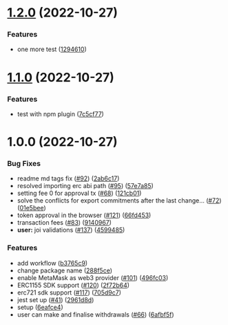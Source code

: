 # [1.2.0](https://github.com/luizoamorim/nightfall-sdk-fork-2/compare/v1.1.0...v1.2.0) (2022-10-27)


### Features

* one more test ([1294610](https://github.com/luizoamorim/nightfall-sdk-fork-2/commit/12946102883b5fdd6414b66131d6d8dbaaa96a15))

# [1.1.0](https://github.com/luizoamorim/nightfall-sdk-fork-2/compare/v1.0.0...v1.1.0) (2022-10-27)


### Features

* test with npm plugin ([7c5cf77](https://github.com/luizoamorim/nightfall-sdk-fork-2/commit/7c5cf773df271102c1ca7c050f414bca240a89f1))

# 1.0.0 (2022-10-27)


### Bug Fixes

* readme md tags fix ([#92](https://github.com/luizoamorim/nightfall-sdk-fork-2/issues/92)) ([2ab6c17](https://github.com/luizoamorim/nightfall-sdk-fork-2/commit/2ab6c17492267b65c1f261640a18a5f83e45e33a))
* resolved importing erc abi path ([#95](https://github.com/luizoamorim/nightfall-sdk-fork-2/issues/95)) ([57e7a85](https://github.com/luizoamorim/nightfall-sdk-fork-2/commit/57e7a858d8e4613c5aa2850ab1577b435c631588))
* setting fee 0 for approval tx ([#68](https://github.com/luizoamorim/nightfall-sdk-fork-2/issues/68)) ([121cb01](https://github.com/luizoamorim/nightfall-sdk-fork-2/commit/121cb01cf598d8318f370202a0bb1949a484b754))
* solve the conflicts for export commitments after the last change… ([#72](https://github.com/luizoamorim/nightfall-sdk-fork-2/issues/72)) ([01e5bee](https://github.com/luizoamorim/nightfall-sdk-fork-2/commit/01e5bee684e90751b985275ba5da50f3d391ce73))
* token approval in the browser ([#121](https://github.com/luizoamorim/nightfall-sdk-fork-2/issues/121)) ([66fd453](https://github.com/luizoamorim/nightfall-sdk-fork-2/commit/66fd4530dcb951297600254dd445654b526ae8a8))
* transaction fees ([#83](https://github.com/luizoamorim/nightfall-sdk-fork-2/issues/83)) ([9140967](https://github.com/luizoamorim/nightfall-sdk-fork-2/commit/91409674462598b67061238548cf945b59b418d5))
* **user:** joi validations ([#137](https://github.com/luizoamorim/nightfall-sdk-fork-2/issues/137)) ([4599485](https://github.com/luizoamorim/nightfall-sdk-fork-2/commit/45994852f21da565123be325e2351f1dd6fcefb4))


### Features

* add workflow ([b3765c9](https://github.com/luizoamorim/nightfall-sdk-fork-2/commit/b3765c99943f5a95cd3f31176e755e3db5e6852a))
* change package name ([288f5ce](https://github.com/luizoamorim/nightfall-sdk-fork-2/commit/288f5ce833be09589cf8400c852b414d5c2c0235))
* enable MetaMask as web3 provider ([#101](https://github.com/luizoamorim/nightfall-sdk-fork-2/issues/101)) ([496fc03](https://github.com/luizoamorim/nightfall-sdk-fork-2/commit/496fc03930e8ab2bde3cc3429f7e697d594f551d))
* ERC1155 SDK support ([#120](https://github.com/luizoamorim/nightfall-sdk-fork-2/issues/120)) ([2f72b64](https://github.com/luizoamorim/nightfall-sdk-fork-2/commit/2f72b64dc218363de8c43b0e23fd01e6bf057519))
* erc721 sdk support ([#117](https://github.com/luizoamorim/nightfall-sdk-fork-2/issues/117)) ([705d9c7](https://github.com/luizoamorim/nightfall-sdk-fork-2/commit/705d9c76b83b9b4eecb6ef6b03caee7ba80aacaf))
* jest set up ([#41](https://github.com/luizoamorim/nightfall-sdk-fork-2/issues/41)) ([2961d8d](https://github.com/luizoamorim/nightfall-sdk-fork-2/commit/2961d8d37cf430b4189192a4101226b8901280a5))
* setup ([6eafce4](https://github.com/luizoamorim/nightfall-sdk-fork-2/commit/6eafce48b76aeb3bd3a45e54c6b55e586a9ee55b))
* user can make and finalise withdrawals ([#66](https://github.com/luizoamorim/nightfall-sdk-fork-2/issues/66)) ([6afbf5f](https://github.com/luizoamorim/nightfall-sdk-fork-2/commit/6afbf5f959072fd4224f65a4b664f14133d1f95a))
